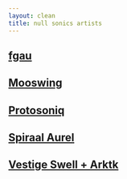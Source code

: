 ```yaml
---
layout: clean
title: null sonics artists
---
```


## [fgau](/fgau.html)

## [Mooswing](/moodswing.html)

## [Protosoniq](/protosoniq.html)

## [Spiraal Aurel](/spiraalaurel.html)

## [Vestige Swell + Arktk](/vestigeswell-arktk.html)